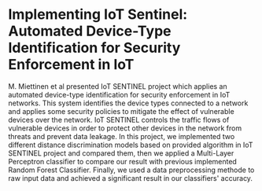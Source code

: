 # Implementing IoT Sentinel: Automated Device-Type Identification for Security Enforcement in IoT

M. Miettinen et al presented IoT SENTINEL project which applies an automated device-type identification for security enforcement in IoT networks. This system identifies the device types connected to a network and applies some security policies to mitigate the effect of vulnerable devices over the network. IoT SENTINEL controls the traffic flows of vulnerable devices in order to protect other devices in the network from threats and prevent data leakage. In this project, we implemented two different distance discrimination models based on provided algorithm in IoT SENTINEL project and compared them, then we applied a Multi-Layer Perceptron classifier to compare our result with previous implemented Random Forest Classifier. Finally, we used a data preprocessing methode to raw input data and achieved a significant result in our classifiers' accuracy. 
